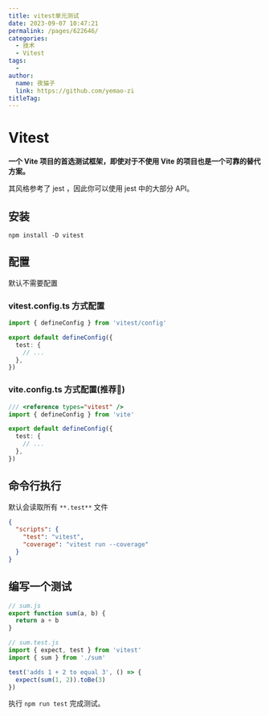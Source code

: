 ```yaml
---
title: vitest单元测试
date: 2023-09-07 10:47:21
permalink: /pages/622646/
categories:
  - 技术
  - Vitest
tags:
  - 
author: 
  name: 夜猫子
  link: https://github.com/yemao-zi
titleTag: 
---
```

# Vitest

**一个 Vite 项目的首选测试框架，即使对于不使用 Vite 的项目也是一个可靠的替代方案。**

其风格参考了 jest ，因此你可以使用 jest 中的大部分 API。

<!-- more -->

## 安装

```
npm install -D vitest
```

## 配置

默认不需要配置

### vitest.config.ts 方式配置

```ts
import { defineConfig } from 'vitest/config'

export default defineConfig({
  test: {
    // ...
  },
})
```

### vite.config.ts 方式配置(推荐:rocket:)

```ts
/// <reference types="vitest" />
import { defineConfig } from 'vite'

export default defineConfig({
  test: {
    // ...
  },
})
```

## 命令行执行

默认会读取所有 `**.test**` 文件

```json
{
  "scripts": {
    "test": "vitest",
    "coverage": "vitest run --coverage"
  }
}
```

## 编写一个测试

```js
// sum.js
export function sum(a, b) {
  return a + b
}
```

```js
// sum.test.js
import { expect, test } from 'vitest'
import { sum } from './sum'

test('adds 1 + 2 to equal 3', () => {
  expect(sum(1, 2)).toBe(3)
})
```

执行 `npm run test` 完成测试。

